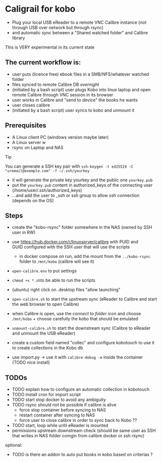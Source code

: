 # Caligrail for kobo
- Plug your local USB eReader to a remote VNC Calibre instance (not through USB over network but through rsync)
- and automatic sync between a "Shared watched folder" and Calibre library 

This is VERY experimental in its current state

## The current workflow is:

- user puts (licence free) ebook files in a SMB/NFS/whatever watched folder 
- files synced to remote Calibre DB *overnight* 
- (initiated by a bash script) user plugs Kobo into linux laptop and open remote Calibre through VNC session in its browser
- user works in Calibre and "send to device" the books he wants 
- user closes calibre 
- (initiated by a bash script) user syncs to kobo and unmount it

## Prerequisites
- A Linux client PC (windows version maybe later)
- A Linux server w
- rsync on Laptop and NAS


> [!TIP]
> You can generate a SSH key pair with `ssh-keygen -t ed25519 -C "uremail@exemple.com" -f ~/.ssh/yourkey`
> - it will generate the private key yourkey and the public one `yourkey.pub`
> - put the `yourkey.pub` content in authorized_keys of the connecting user (/home/user/.ssh/authorized_keys)
> - ...and add the user to _ssh or ssh group to allow ssh connection (depends on the OS)

## Steps

- create the "kobo-rsync" folder somewhere in the NAS (owned by SSH user in RW)

- use https://hub.docker.com/r/linuxserver/calibre with PUID and GUID configured with the SSH user that will use the scripts
  - in docker compose on run, add the mount from the `../kobo-rsync` folder to `/mnt/kobo` (calibre will see it)

- `open-calibre.env` to put settings

- `chmod +x *.sh`to be able to run the scripts

- (ubuntu) right click on .desktop files "allow launching"

- `open-calibre.sh` to start the upstream sync (eReader to Calibre and start the web browser to open Calibre)

- when Calibre is open, use the *connect to folder icon* and choose `/mnt/kobo` + choose carefully the kobo that should be emulated

- `unmount-calibre.sh` to start the downstream sync (Calibre to eReader and unmount the USB eReader)

- create a custom field named "collec" and configure kobotouch to use it to create collections in the Kobo db

- use import.py -> use it with `calibre-debug -e` inside the container (TODO nice install)


## TODOs

- TODO explain how to configure an automatic collection in kobotouch
- TODO install cron for import script
- TODO start stop docker to avoid any ambiguity
- TODO rsync should not be possible if calibre is alive
  - force stop container before syncing to NAS
  - restart container after syncing to NAS
  - force user to close calibre in order to sync back to Kobo ??
- TODO start, loop while until eReader is mounted
- permissions upstream downstream check (should be same user as SSH that writes in NAS folder comgin from calibre docker or ssh rsync)

optional:

- TODO is there an addon to auto put books in kobo based on criterias ?
